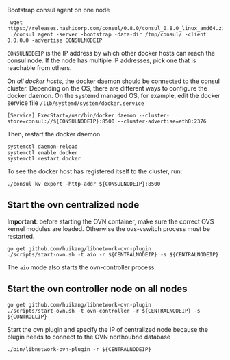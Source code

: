 Bootstrap consul agent on one node

     wget https://releases.hashicorp.com/consul/0.8.0/consul_0.8.0_linux_amd64.zip
     ./consul agent -server -bootstrap -data-dir /tmp/consul/ -client 0.0.0.0 -advertise CONSULNODEIP

``CONSULNODEIP`` is the IP address by which other docker hosts can reach the consul node.
If the node has multiple IP addresses, pick one that is reachable from others.

On *all docker hosts*, the docker daemon should be connected to the consul cluster.
Depending on the OS, there are different ways to configure the docker daemon.
On the systemd managed OS, for example, edit the docker service file
``/lib/systemd/system/docker.service``


``
[Service]
ExecStart=/usr/bin/docker daemon --cluster-store=consul://${CONSULNODEIP}:8500 --cluster-advertise=eth0:2376
``

Then, restart the docker daemon

    systemctl daemon-reload
    systemctl enable docker
    systemctl restart docker

To see the docker host has registered itself to the cluster, run:

    ./consul kv export -http-addr ${CONSULNODEIP}:8500

## Start the ovn centralized node

**Important**: before starting the OVN container, make sure the correct OVS kernel modules are loaded. Otherwise the ovs-vswitch process must be restarted.

    go get github.com/huikang/libnetwork-ovn-plugin
    ./scripts/start-ovn.sh -t aio -r ${CENTRALNODEIP} -s ${CENTRALNODEIP}

The ``aio`` mode also starts the ovn-controller process.

## Start the ovn controller node on all nodes

    go get github.com/huikang/libnetwork-ovn-plugin
    ./scripts/start-ovn.sh -t ovn-controller -r ${CENTRALNODEIP} -s ${CONTROLLIP}

Start the ovn plugin and specify the IP of centralized node because the plugin needs to
connect to the OVN northoubnd database

    ./bin/libnetwork-ovn-plugin -r ${CENTRALNODEIP}
